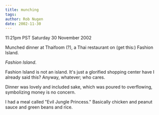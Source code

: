 ```yaml
---
title: munching
tags: 
author: Rob Nugen
date: 2002-11-30
---
```


<p class=date>11:21pm PST Saturday 30 November 2002</p>

<p>Munched dinner at Thaifoom (?), a Thai restaurant on (get this:)
Fashion Island.</p>

<p><em>Fashion Island</em>.</p>

<p>Fashion Island is not an island.  It's just a glorified shopping
center have I already said this?  Anyway, whatever; who cares.</p>

<p>Dinner was lovely and included sake, which was poured to
overflowing, symbolizing money is no concern.</p>

<p>I had a meal called "Evil Jungle Princess."  Basically chicken and
peanut sauce and green beans and rice.</p>
